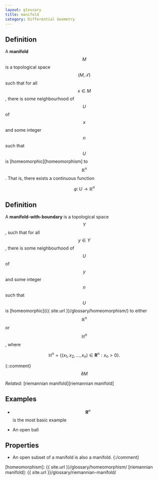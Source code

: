 ```yaml
---
layout: glossary
title: manifold
category: Differential Geometry
---
```


## Definition
A **manifold** $$ M $$ is a topological space $$ (M, \mathcal{T}) $$ such that for all $$ x \in M $$, there is some neighbourhood of $$ U $$ of $$ x $$ and some integer $$ n $$ such that $$ U $$ is [homeomorphic][homeomorphism] to $$ \mathbb{R}^n $$. That is, there exists a continuous function

$$ \varphi \colon U \longrightarrow \mathbb{R}^n $$

## Definition
A **manifold-with-boundary** is a topological space $$ Y $$, such that for all $$ y \in Y $$, there is some neighbourhood of $$ U $$ of $$ y $$ and some integer $$ n $$ such that $$ U $$ is [homeomorphic]({{ site.url }}/glossary/homeomorphism/) to either $$ \mathbb{R}^n $$ or $$ \mathbb{H}^n $$, where

$$ \mathbb{H}^n = \{ (x_1, x_2, \ldots, x_n) \in \mathbf{R}^n : x_n > 0 \}. $$

{::comment}
$$ \partial M $$

_Related:_ [riemannian manifold][riemannian manifold]

## Examples

- $$ \mathbf{R}^n $$ is the most basic example

- An open ball

## Properties

- An open subset of a manifold is also a manifold.
{:/comment}

[homeomorphism]: {{ site.url }}/glossary/homeomorphism/
[riemannian manifold]: {{ site.url }}/glossary/riemannian-manifold/